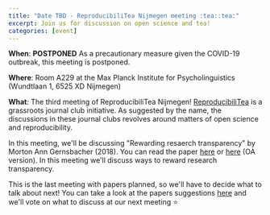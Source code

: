 ```yaml
---
title: "Date TBD - ReproducibiliTea Nijmegen meeting :tea::tea:"
excerpt: Join us for discussion on open science and tea!
categories: [event]
---
```


**When**: **POSTPONED**
As a precautionary measure given the COVID-19 outbreak, this meeting is postponed.

**Where**: Room A229 at the Max Planck Institute for Psycholinguistics (Wundtlaan 1, 6525 XD Nijmegen)

**What**: The third meeting of ReproducibiliTea Nijmegen!
[ReproducibiliTea](https://reproducibilitea.org/) is a grassroots journal club initiative.
As suggested by the name, the discussions in these journal clubs revolves around matters of open science and reproducibility.

In this meeting, we'll be discussing "Rewarding resaerch transparency" by Morton Ann Gernsbacher (2018).
You can read the paper [here](https://doi.org/10.1016/j.tics.2018.07.002) or [here](https://www.ncbi.nlm.nih.gov/pmc/articles/PMC6195839/) (OA version).
In this meeting we'll discuss ways to reward research transparency.

This is the last meeting with papers planned, so we'll have to decide what to talk about next!
You can take a look at the papers suggestions [here](https://docs.google.com/spreadsheets/d/1efHsgzEu9OqKNRk9EARDNL3gBfsPNRgbdt7-PhfWS-U/edit#gid=0) and we'll vote on what to discuss at our next meeting :star:
